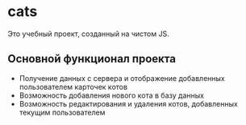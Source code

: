 # cats
Это учебный проект, созданный на чистом JS.

## Основной функционал проекта
- Получение данных с сервера и отображение добавленных пользователем карточек котов
- Возможность добавления нового кота в базу данных
- Возможность редактирования и удаления котов, добавленных текущим пользователем
